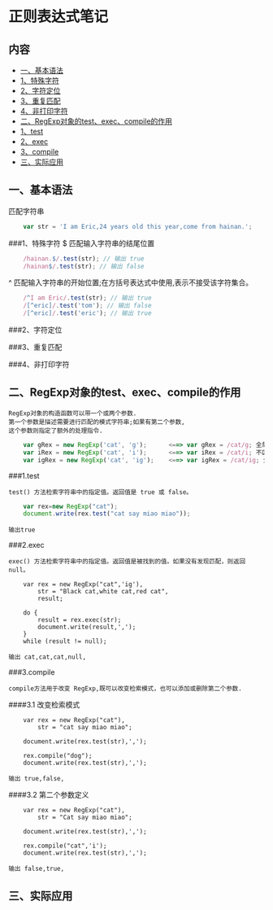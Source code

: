 # 正则表达式笔记

## 内容
* [一、基本语法](#dev-baseinfo)
 * [1、特殊字符](#dev-baseinfo-1)
 * [2、字符定位](#dev-baseinfo-2)
 * [3、重复匹配](#dev-baseinfo-3)
 * [4、非打印字符](#dev-baseinfo-4)
* [二、RegExp对象的test、exec、compile的作用](#dev-regexp)
 * [1、test](#dev-regexp-test)
 * [2、exec](#dev-regexp-exec)
 * [3、compile](#dev-regexp-compile)
* [三、实际应用](#dev-apply)

<a name="dev-baseinfo"></a>
## 一、基本语法
匹配字符串
```javascript
    var str = 'I am Eric,24 years old this year,come from hainan.';
```
<a name="dev-baseinfo-1"></a>
###1、特殊字符
$ 匹配输入字符串的结尾位置
```javascript
    /hainan.$/.test(str); // 输出 true
    /hainan$/.test(str); // 输出 false
```
^ 匹配输入字符串的开始位置;在方括号表达式中使用,表示不接受该字符集合。
```javascript
    /^I am Eric/.test(str); // 输出 true
    /[^eric]/.test('tom'); // 输出 false
    /[^eric]/.test('eric'); // 输出 true
```
    

<a name="dev-baseinfo-2"></a>
###2、字符定位

<a name="dev-baseinfo-3"></a>
###3、重复匹配

<a name="dev-baseinfo-4"></a>
###4、非打印字符

<a name="dev-regexp"></a>
## 二、RegExp对象的test、exec、compile的作用

```
RegExp对象的构造函数可以带一个或两个参数.
第一个参数是描述需要进行匹配的模式字符串;如果有第二个参数,
这个参数则指定了额外的处理指令.
```

```javascript
    var gRex = new RegExp('cat', 'g');      <==> var gRex = /cat/g; 全局匹配
    var iRex = new RegExp('cat', 'i');      <==> var iRex = /cat/i; 不区分大小写
    var igRex = new RegExp('cat', 'ig');    <==> var igRex = /cat/ig; 全局匹配且不区分大小写
```
<a name="dev-regexp-test"></a>
###1.test

    test() 方法检索字符串中的指定值。返回值是 true 或 false。
```javascript
    var rex=new RegExp("cat");
    document.write(rex.test("cat say miao miao")); 
```
    输出true
    
<a name="dev-regexp-exec"></a>
###2.exec

    exec() 方法检索字符串中的指定值。返回值是被找到的值。如果没有发现匹配，则返回 null。
```javascrtipt
    var rex = new RegExp("cat",'ig'),
        str = "Black cat,white cat,red cat",
        result;
        
    do {
        result = rex.exec(str);
        document.write(result,',');
    }
    while (result != null);
```
    输出 cat,cat,cat,null,
        
<a name="dev-regexp-compile"></a>
###3.compile

    compile方法用于改变 RegExp,既可以改变检索模式，也可以添加或删除第二个参数.

####3.1 改变检索模式
```javascrtipt
    var rex = new RegExp("cat"),
        str = "cat say miao miao";

    document.write(rex.test(str),',');

    rex.compile("dog");
    document.write(rex.test(str),',');
```
    输出 true,false,

####3.2 第二个参数定义
```javascrtipt
    var rex = new RegExp("cat"),
        str = "Cat say miao miao";

    document.write(rex.test(str),',');

    rex.compile("cat",'i');
    document.write(rex.test(str),',');
```
    输出 false,true,

<a name="dev-apply"></a>
## 三、实际应用

